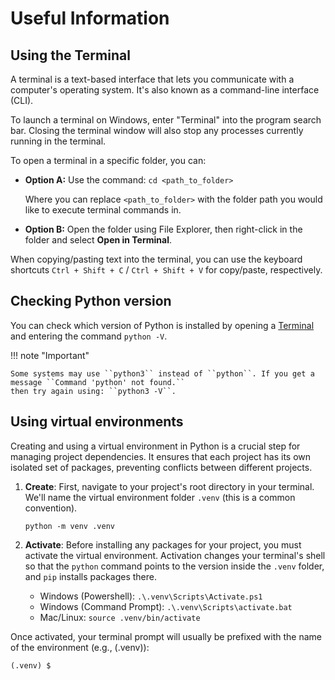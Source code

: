# Useful Information

## Using the Terminal

A terminal is a text-based interface that lets you communicate with a computer's operating system.
It's also known as a command-line interface (CLI).

To launch a terminal on Windows, enter "Terminal" into the program search bar.
Closing the terminal window will also stop any processes currently running in the terminal.

To open a terminal in a specific folder, you can:

* **Option A:**
    Use the command: ``cd <path_to_folder>``

    Where you can replace ``<path_to_folder>`` with the folder path you would like to execute terminal commands in.

* **Option B:**
    Open the folder using File Explorer, then right-click in the folder and select **Open in Terminal**.


When copying/pasting text into the terminal, you can use the keyboard shortcuts
``Ctrl + Shift + C`` / ``Ctrl + Shift + V`` for copy/paste, respectively.


## Checking Python version

You can check which version of Python is installed by opening a [Terminal](#using-the-terminal) and entering
the command ``python -V``.

!!! note "Important"

    Some systems may use ``python3`` instead of ``python``. If you get a message ``Command 'python' not found.``
    then try again using: ``python3 -V``.

## Using virtual environments

Creating and using a virtual environment in Python is a crucial step for managing project dependencies. It ensures that each project has its own isolated set of packages, preventing conflicts between different projects.

1. **Create**: First, navigate to your project's root directory in your terminal. We'll name the virtual environment folder ```.venv``` (this is a common convention).

    ```
    python -m venv .venv
    ```

2. **Activate**: Before installing any packages for your project, you must activate the virtual environment. Activation changes your terminal's shell so that the ```python``` command points to the version inside the ```.venv``` folder, and ```pip``` installs packages there.

    * Windows (Powershell): ```.\.venv\Scripts\Activate.ps1```
    * Windows (Command Prompt): ```.\.venv\Scripts\activate.bat```
    * Mac/Linux: ```source .venv/bin/activate```

Once activated, your terminal prompt will usually be prefixed with the name of the environment (e.g., (.venv)):
```
(.venv) $
```

